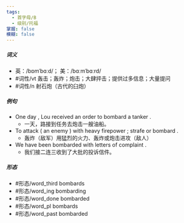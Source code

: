 ```yaml
---
tags:
  - 首字母/B
  - 级别/托福
掌握: false
模糊: false
---
```

##### 词义
- 英：/bɒmˈbɑːd/； 美：/bɑːmˈbɑːrd/
- #词性/vt  轰击；轰炸；炮击；大肆抨击；提供过多信息；大量提问
- #词性/n  射石炮（古代的臼炮）
##### 例句
- One day , Lou received an order to bombard a tanker .
	- 一天，路接到任务去炮击一艘油船。
- To attack ( an enemy ) with heavy firepower ; strafe or bombard .
	- 轰炸（敌军）用猛烈的火力、轰炸或炮击进攻（敌人）
- We have been bombarded with letters of complaint .
	- 我们接二连三收到了大批的投诉信件。
##### 形态
- #形态/word_third bombards
- #形态/word_ing bombarding
- #形态/word_done bombarded
- #形态/word_pl bombards
- #形态/word_past bombarded
